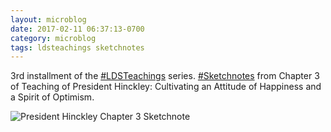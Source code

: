 ```yaml
---
layout: microblog
date: 2017-02-11 06:37:13-0700
category: microblog
tags: ldsteachings sketchnotes
---
```

3rd installment of the [#LDSTeachings](/tags/ldsteachings) series. [#Sketchnotes](/tags/sketchnotes) from Chapter 3 of Teaching of President Hinckley: Cultivating an Attitude of Happiness and a Spirit of Optimism.

![President Hinckley Chapter 3 Sketchnote](/images/microblog/201702110637.jpg)

